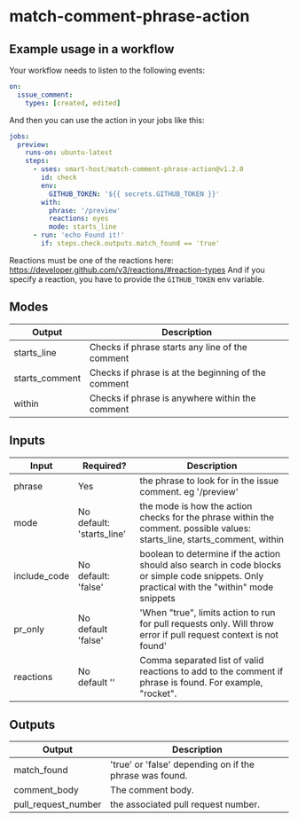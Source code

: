 # match-comment-phrase-action

## Example usage in a workflow

Your workflow needs to listen to the following events:

```yml
on:
  issue_comment:
    types: [created, edited]
```

And then you can use the action in your jobs like this:

```yml
jobs:
  preview:
    runs-on: ubuntu-latest
    steps:
      - uses: smart-host/match-comment-phrase-action@v1.2.0
        id: check
        env:
          GITHUB_TOKEN: '${{ secrets.GITHUB_TOKEN }}'
        with:
          phrase: '/preview'
          reactions: eyes
          mode: starts_line
      - run: 'echo Found it!'
        if: steps.check.outputs.match_found == 'true'
```

Reactions must be one of the reactions here: https://developer.github.com/v3/reactions/#reaction-types
And if you specify a reaction, you have to provide the `GITHUB_TOKEN` env variable.

## Modes

| Output         | Description                                         |
| -------------- | --------------------------------------------------- |
| starts_line    | Checks if phrase starts any line of the comment     |
| starts_comment | Checks if phrase is at the beginning of the comment |
| within         | Checks if phrase is anywhere within the comment     |

## Inputs

| Input        | Required?                      | Description                                                                                                                                  |
| ------------ | ------------------------------ | -------------------------------------------------------------------------------------------------------------------------------------------- |
| phrase       | Yes                            | the phrase to look for in the issue comment. eg '/preview'                                                                                   |
| mode         | No <br/>default: 'starts_line' | the mode is how the action checks for the phrase within the comment. possible values: starts_line, starts_comment, within                    |
| include_code | No <br/>default: 'false'       | boolean to determine if the action should also search in code blocks or simple code snippets. Only practical with the "within" mode snippets |
| pr_only      | No <br/>default 'false'        | 'When "true", limits action to run for pull requests only. Will throw error if pull request context is not found'                            |
| reactions    | No <br/> default ''            | Comma separated list of valid reactions to add to the comment if phrase is found. For example, "rocket".                                     |

## Outputs

| Output              | Description                                             |
| ------------------- | ------------------------------------------------------- |
| match_found         | 'true' or 'false' depending on if the phrase was found. |
| comment_body        | The comment body.                                       |
| pull_request_number | the associated pull request number.                     |
